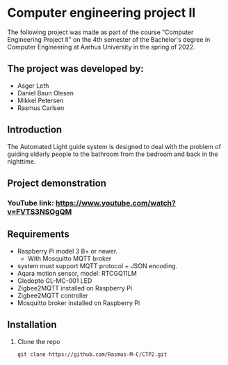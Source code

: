 # Computer engineering project II

The following project was made as part of the course "Computer Engineering Project II" on the 4th semester of the Bachelor's degree in Computer Engineering at Aarhus University in the spring of 2022.

## The project was developed by:

   - Asger Leth
   - Daniel Baun Olesen
   - Mikkel Petersen
   - Rasmus Carlsen

## Introduction

The Automated Light guide system is designed to deal with the problem of guiding elderly people to the bathroom from the bedroom and back in the nighttime. 


## Project demonstration

### YouTube link: https://www.youtube.com/watch?v=FVTS3NSOgQM

## Requirements
- Raspberry Pi model 3 B+ or newer.
   - With Mosquitto MQTT broker
- system must support MQTT protocol + JSON encoding.
- Aqara motion sensor, model: RTCGQ11LM
- Gledopto GL-MC-001 LED
- Zigbee2MQTT installed on Raspberry Pi
- Zigbee2MQTT controller
- Mosquitto broker installed on Raspberry Pi

## Installation
1. Clone the repo <br>
    ```
    git clone https://github.com/Rasmus-M-C/CTP2.git
   ```
